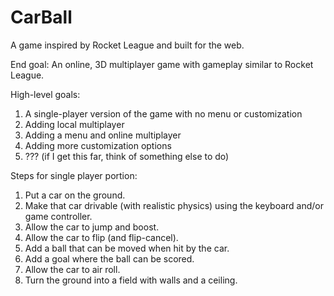 # CarBall

A game inspired by Rocket League and built for the web.

End goal: An online, 3D multiplayer game with gameplay similar to Rocket League.

High-level goals:

1. A single-player version of the game with no menu or customization
2. Adding local multiplayer
3. Adding a menu and online multiplayer
4. Adding more customization options
5. ??? (if I get this far, think of something else to do)

Steps for single player portion:

1. Put a car on the ground.
2. Make that car drivable (with realistic physics) using the keyboard and/or game controller.
3. Allow the car to jump and boost.
4. Allow the car to flip (and flip-cancel).
5. Add a ball that can be moved when hit by the car.
6. Add a goal where the ball can be scored.
7. Allow the car to air roll.
8. Turn the ground into a field with walls and a ceiling.
